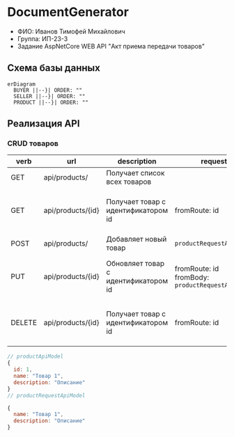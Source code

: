 # DocumentGenerator
- ФИО: Иванов Тимофей Михайлович
- Группа: ИП-23-3
- Задание AspNetCore WEB API "Акт приема передачи товаров"
## Схема базы данных
```mermaid
erDiagram
  BUYER ||--}| ORDER: ""
  SELLER ||--}| ORDER: ""
  PRODUCT ||--}| ORDER: ""
```

## Реализация API
### CRUD товаров
|verb|url|description|request|response|codes|
|-|-|-|-|-|-|
|GET|api/products/|Получает список всех товаров||`[productApiModel,]`|200 OK|
|GET|api/products/{id}|Получает товар с идентификатором id| fromRoute: id|`productApiModel`|200 OK<br/>404 Not Found|
|POST|api/products/|Добавляет новый товар|`productRequestApiModel`|`productApiModel`|200 OK|
|PUT|api/products/{id}|Обновляет товар с идентификатором id| fromRoute: id <br/>fromBody: `productRequestApiModel`|`productApiModel`|200 OK<br/>404 Not Found|
|DELETE|api/products/{id}|Получает товар с идентификатором id| fromRoute: id|`productApiModel`|200 OK<br/>404 Not Found|
```javascript
// productApiModel
{
  id: 1,
  name: "Товар 1",
  description: "Описание"
}
// productRequestApiModel
```
```javascript
{
  name: "Товар 1",
  description: "Описание"
}
```
